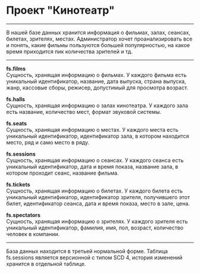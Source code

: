 # Проект "Кинотеатр"
---

В нашей базе данных хранится информация о фильмах, залах, сеансах, билетах, зрителях, местах. Администратор хочет проанализировать все и понять, какие фильмы пользуются большей популярностью, на какое время приходится пик количества зрителей и тд.

---

**fs.films**  
Сущность, хранящая информацию о фильмах. У каждого фильма есть уникальный идентификатор, название, дата выпуска, страна выпуска, жанр, кассовые сборы, режисер, допустимый для просмотра возраст.

**fs.halls**  
Сущность, хранящая информацию о залах кинотеатра. У каждого зала есть название, количество мест, формат звуковой системы.

**fs.seats**  
Сущность, хранящая информацию о местах. У каждого места есть уникальный идентификатор, идентификатор зала, в котором находится место, ряд и само место в ряду.

**fs.sessions**  
Сущность, хранящая информацию о сеансах. У каждого сеанса есть уникальный идентификатор, дата и время показа, название зала, в котором проходит сеанс, название фильма.

**fs.tickets**  
Сущность, хранящая информацию о билетах. У каждого билета есть уникальный идентификатор, идентификатор зрителя, получившего этот билет, идентификатор сеанса, дата и время показа, место в зале, цена.

**fs.spectators**  
Сущность, хранящая информацию о зрителях. У каждого зрителя есть уникальный идентификатор, фамилия, имя, пол, возраст, количество человек в компании.

---

База данных находится в третьей нормальной форме. Таблица fs.sessions является версионной с типом SCD 4, история изменений хранится в отдельной таблице. 
